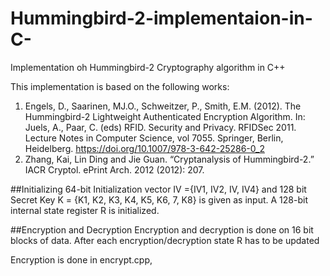 # Hummingbird-2-implementaion-in-C-
Implementation oh Hummingbird-2 Cryptography algorithm in C++

This implementation is based on the following works: 
1. Engels, D., Saarinen, MJ.O., Schweitzer, P., Smith, E.M. (2012). The Hummingbird-2 Lightweight Authenticated Encryption Algorithm. In: Juels, A., Paar, C. (eds) RFID. Security and Privacy. RFIDSec 2011. Lecture Notes in Computer Science, vol 7055. Springer, Berlin, Heidelberg. https://doi.org/10.1007/978-3-642-25286-0_2
2. Zhang, Kai, Lin Ding and Jie Guan. “Cryptanalysis of Hummingbird-2.” IACR Cryptol. ePrint Arch. 2012 (2012): 207.

##Initializing
64-bit Initialization vector IV ={IV1, IV2, IV, IV4} and 128 bit Secret Key K = {K1, K2, K3, K4, K5, K6, 7, K8} is given as input. A 128-bit internal state register R is initialized.

##Encryption and Decryption
Encryption and decryption is done on 16 bit blocks of data. After each encryption/decryption state R has to be updated

Encryption is done in encrypt.cpp, 
